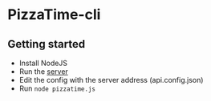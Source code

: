 # PizzaTime-cli

## Getting started
- Install NodeJS
- Run the [server](https://github.com/ChloePrice/exia-pizzatime)
- Edit the config with the server address (api.config.json)
- Run `node pizzatime.js`
